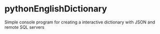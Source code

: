 # pythonEnglishDictionary
Simple console program for creating a interactive dictionary with JSON and remote SQL servers
